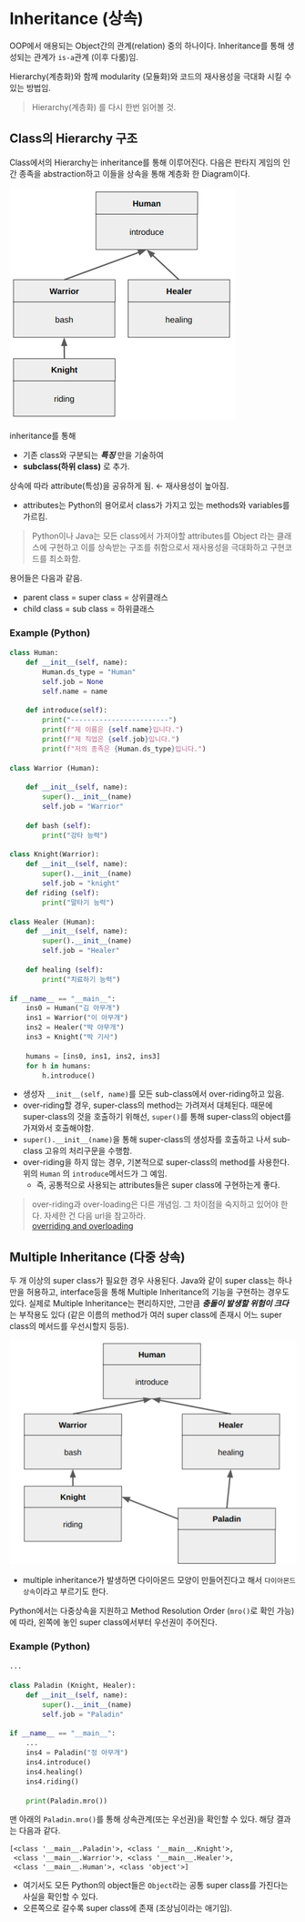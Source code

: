 # Inheritance (상속)

OOP에서 애용되는 Object간의 관계(relation) 중의 하나이다. Inheritance를 통해 생성되는 관계가 `is-a`관계 (이후 다룸)임.

Hierarchy(계층화)와 함께 modularity (모듈화)와 코드의 재사용성을 극대화 시킬 수 있는 방법임.

> Hierarchy(계층화) 를 다시 한번 읽어볼 것.
>

## Class의 Hierarchy 구조

Class에서의 Hierarchy는 inheritance를 통해 이루어진다. 다음은 판타지 게임의 인간 종족을 abstraction하고 이들을 상속을 통해 계층화 한 Diagram이다.

![](../img/hierarchy_inheritance.png)

inheritance를 통해

- 기존 class와 구분되는 ***특징*** 만을 기술하여
- **subclass(하위 class)** 로 추가.

상속에 따라 attribute(특성)을 공유하게 됨. ← 재사용성이 높아짐.

* attributes는 Python의 용어로서 class가 가지고 있는 methods와 variables를 가르킴.

> Python이나 Java는 모든 class에서 가져야할 attributes를 Object 라는 클래스에 구현하고 이를 상속받는 구조를 취함으로서 재사용성을 극대화하고 구현코드를 최소화함.

용어들은 다음과 같음.

* parent class = super class = 상위클래스
* child class = sub class = 하위클래스

### Example (Python)

```python
class Human:
    def __init__(self, name):
        Human.ds_type = "Human"
        self.job = None
        self.name = name
        
    def introduce(self):
        print("------------------------")
        print(f"제 이름은 {self.name}입니다.")
        print(f"제 직업은 {self.job}입니다.")
        print(f"저의 종족은 {Human.ds_type}입니다.")
        
class Warrior (Human):

    def __init__(self, name):
        super().__init__(name)
        self.job = "Warrior"

    def bash (self):
        print("강타 능력")

class Knight(Warrior):
    def __init__(self, name):
        super().__init__(name)
        self.job = "knight"
    def riding (self):
        print("말타기 능력")

class Healer (Human):
    def __init__(self, name):
        super().__init__(name)
        self.job = "Healer"

    def healing (self):
        print("치료하기 능력")

if __name__ == "__main__":
    ins0 = Human("김 아무개")
    ins1 = Warrior("이 아무개")
    ins2 = Healer("박 아무개")
    ins3 = Knight("박 기사")

    humans = [ins0, ins1, ins2, ins3]
    for h in humans:
        h.introduce()    
```

* 생성자 `__init__(self, name)`를 모든 sub-class에서 over-riding하고 있음.
* over-riding할 경우, super-class의 method는 가려져서 대체된다. 때문에 super-class의 것을 호출하기 위해선, `super()`를 통해 super-class의 object를 가져와서 호출해야함. 
* `super().__init__(name)`을 통해 super-class의 생성자를 호출하고 나서 sub-class 고유의 처리구문을 수행함.
* over-riding을 하지 않는 경우, 기본적으로 super-class의 method를 사용한다. 위의 `Human` 의 `introduce`메서드가 그 예임.
    * 즉, 공통적으로 사용되는 attributes들은 super class에 구현하는게 좋다.

> over-riding과 over-loading은 다른 개념임. 그 차이점을 숙지하고 있어야 한다. 자세한 건 다음 url을 참고하라.  
> [overriding and overloading](https://ds31x.tistory.com/36)

## Multiple Inheritance (다중 상속)

두 개 이상의 super class가 필요한 경우 사용된다. Java와 같이 super class는 하나만을 허용하고, interface등을 통해 Multiple Inheritance의 기능을 구현하는 경우도 있다. 실제로 Multiple Inheritance는 편리하지만, 그만큼 ***충돌이 발생할 위험이 크다*** 는 부작용도 있다 (같은 이름의 method가 여러 super class에 존재시 어느 super class의 메서드를 우선시할지 등등).

![](../img/multiple_inheritance.png)

* multiple inheritance가 발생하면 다이아몬드 모양이 만들어진다고 해서 `다이아몬드 상속`이라고 부르기도 한다.

Python에서는 다중상속을 지원하고 Method Resolution Order (`mro()`로 확인 가능)에 따라, 왼쪽에 놓인 super class에서부터 우선권이 주어진다.

### Example (Python)

```python
...

class Paladin (Knight, Healer):
    def __init__(self, name):
        super().__init__(name)
        self.job = "Paladin"

if __name__ == "__main__":
    ...
    ins4 = Paladin("정 아무개")
    ins4.introduce()
    ins4.healing()
    ins4.riding()

    print(Paladin.mro())
```

맨 아래의 `Paladin.mro()`를 통해 상속관계(또는 우선권)을 확인할 수 있다. 해당 결과는 다음과 같다.

```
[<class '__main__.Paladin'>, <class '__main__.Knight'>,
 <class '__main__.Warrior'>, <class '__main__.Healer'>,
 <class '__main__.Human'>, <class 'object'>]
```

* 여기서도 모든 Python의 object들은 `Object`라는 공통 super class를 가진다는 사실을 확인할 수 있다.
* 오른쪽으로 갈수록 super class에 존재 (조상님이라는 애기임).
